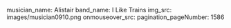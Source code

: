 musician_name: Alistair
band_name: I Like Trains
img_src: images/musician0910.png
onmouseover_src: 
pagination_pageNumber: 1586